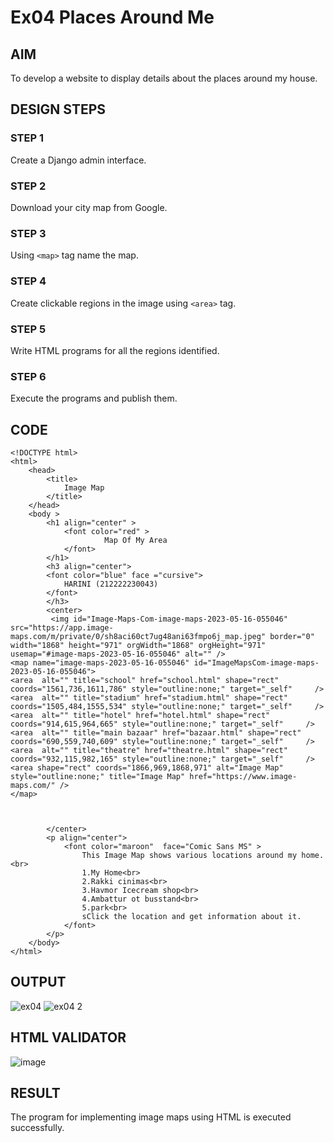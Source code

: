 # Ex04 Places Around Me
## AIM
To develop a website to display details about the places around my house.

## DESIGN STEPS

### STEP 1
Create a Django admin interface.

### STEP 2
Download your city map from Google.

### STEP 3
Using ```<map>``` tag name the map.

### STEP 4
Create clickable regions in the image using ```<area>``` tag.

### STEP 5
Write HTML programs for all the regions identified.

### STEP 6
Execute the programs and publish them.

## CODE
```
<!DOCTYPE html>
<html>
    <head>
        <title>
            Image Map
        </title>
    </head>
    <body >
        <h1 align="center" >
            <font color="red" >
                     Map Of My Area
            </font>   
        </h1>
        <h3 align="center">
        <font color="blue" face ="cursive">
            HARINI (212222230043)
        </font>  
        </h3>
        <center>
         <img id="Image-Maps-Com-image-maps-2023-05-16-055046" src="https://app.image-maps.com/m/private/0/sh8aci60ct7ug48ani63fmpo6j_map.jpeg" border="0" width="1868" height="971" orgWidth="1868" orgHeight="971" usemap="#image-maps-2023-05-16-055046" alt="" />
<map name="image-maps-2023-05-16-055046" id="ImageMapsCom-image-maps-2023-05-16-055046">
<area  alt="" title="school" href="school.html" shape="rect" coords="1561,736,1611,786" style="outline:none;" target="_self"     />
<area  alt="" title="stadium" href="stadium.html" shape="rect" coords="1505,484,1555,534" style="outline:none;" target="_self"     />
<area  alt="" title="hotel" href="hotel.html" shape="rect" coords="914,615,964,665" style="outline:none;" target="_self"     />
<area  alt="" title="main bazaar" href="bazaar.html" shape="rect" coords="690,559,740,609" style="outline:none;" target="_self"     />
<area  alt="" title="theatre" href="theatre.html" shape="rect" coords="932,115,982,165" style="outline:none;" target="_self"     />
<area shape="rect" coords="1866,969,1868,971" alt="Image Map" style="outline:none;" title="Image Map" href="https://www.image-maps.com/" />
</map>



        </center>
        <p align="center">
            <font color="maroon"  face="Comic Sans MS" >
                This Image Map shows various locations around my home.<br>
                1.My Home<br>
                2.Rakki cinimas<br>
                3.Havmor Icecream shop<br>
                4.Ambattur ot busstand<br>
                5.park<br>
                sClick the location and get information about it.
            </font>
        </p>
    </body>
</html>
```


## OUTPUT
![ex04](https://github.com/harinidq/NearMe/assets/113497680/9baa1f65-fd3a-4e17-a50d-7178744f949e)
![ex04 2](https://github.com/harinidq/NearMe/assets/113497680/e86cf92c-3ccb-456b-97d4-50de44e764e6)



## HTML VALIDATOR

![image](https://github.com/harinidq/NearMe/assets/113497680/b9e11c90-ac36-47ff-a3ab-28bee1dc3c96)


## RESULT
The program for implementing image maps using HTML is executed successfully.
